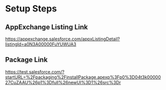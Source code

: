 # Setup Steps
## AppExchange Listing Link
https://appexchange.salesforce.com/appxListingDetail?listingId=a0N3A00000FuYUWUA3

## Package Link
https://test.salesforce.com/?startURL=%2Fpackaging%2FinstallPackage.apexp%3Fp0%3D04t3k0000027CuZAAU%26p1%3Dfull%26newUI%3D1%26src%3Dr

